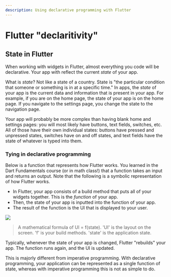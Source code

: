 ```yaml
---
description: Using declarative programming with Flutter
---
```


# Flutter "declaritivity"

## State in Flutter

When working with widgets in Flutter, almost everything you code will be declarative. Your app with reflect the current _state_ of your app.

What is _state_? Not like a state of a country. State is "the particular condition that someone or something is in at a specific time." In apps, the _state_ of your app is the current data and information that is present in your app. For example, if you are on the home page, the state of your app is on the home page. If you navigate to the settings page, you change the state to the navigation page.

Your app will probably be more complex than having blank home and settings pages: you will most likely have buttons, text fields, switches, etc. All of those have their own individual states: buttons have pressed and unpressed states, switches have on and off states, and text fields have the state of whatever is typed into them.

### Tying in declarative programming

Below is a function that represents how Flutter works. You learned in the Dart Fundamentals course \(or in math class!\) that a function takes an input and returns an output. Note that the following is a symbolic representation of how Flutter works. 

* In Flutter, your app consists of a build method that puts all of your widgets together. This is the _function_ of your app.
* Then, the state of your app is inputted into the function of your app.
* The result of the function is the UI that is displayed to your user.

![](https://flutter.dev/assets/development/data-and-backend/state-mgmt/ui-equals-function-of-state-54b01b000694caf9da439bd3f774ef22b00e92a62d3b2ade4f2e95c8555b8ca7.png)

> A mathematical formula of UI = f\(state\). 'UI' is the layout on the screen. 'f' is your build methods. 'state' is the application state.

Typically, whenever the state of your app is changed, Flutter "rebuilds" your app. The function runs again, and the UI is updated.

This is majorly different from imperative programming. With declarative programming, your application can be represented as a single function of state, whereas with imperative programming this is not as simple to do.

